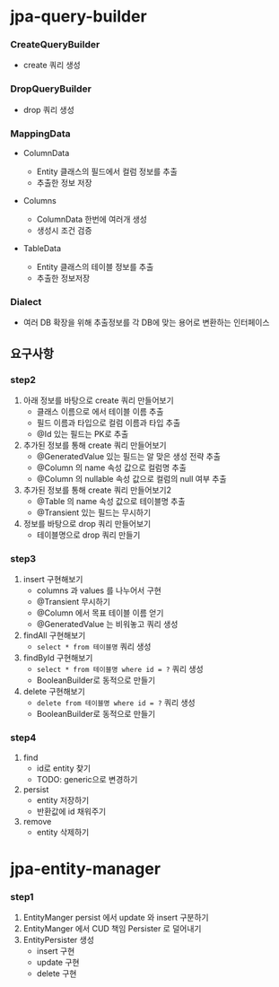 
# jpa-query-builder

### CreateQueryBuilder
- create 쿼리 생성

### DropQueryBuilder
- drop 쿼리 생성

### MappingData
- ColumnData
    - Entity 클래스의 필드에서 컬럼 정보를 추출
    - 추출한 정보 저장

- Columns
    - ColumnData 한번에 여러개 생성
    - 생성시 조건 검증

- TableData
    - Entity 클래스의 테이블 정보를 추출
    - 추출한 정보저장

### Dialect
- 여러 DB 확장을 위해 추출정보를 각 DB에 맞는 용어로 변환하는 인터페이스

## 요구사항
### step2
1. 아래 정보를 바탕으로 create 쿼리 만들어보기
    - 클래스 이름으로 에서 테이블 이름 추출
    - 필드 이름과 타입으로 컬럼 이름과 타입 추출
    - @Id 있는 필드는 PK로 추출
2. 추가된 정보를 통해 create 쿼리 만들어보기
    - @GeneratedValue 있는 필드는 알 맞은 생성 전략 추출
    - @Column 의 name 속성 값으로 컬럼명 추출
    - @Column 의 nullable 속성 값으로 컬럼의 null 여부 추출
3. 추가된 정보를 통해 create 쿼리 만들어보기2
    - @Table 의 name 속성 값으로 테이블명 추출
    - @Transient 있는 필드는 무시하기
4. 정보를 바탕으로 drop 쿼리 만들어보기
    - 테이블명으로 drop 쿼리 만들기

### step3
1. insert 구현해보기
    - columns 과 values 를 나누어서 구현
    - @Transient 무시하기
    - @Column 에서 목표 테이블 이름 얻기
    - @GeneratedValue 는 비워놓고 쿼리 생성
2. findAll 구현해보기
    - `select * from 테이블명` 쿼리 생성
3. findById 구현해보기
    - `select * from 테이블명 where id = ?` 쿼리 생성
    - BooleanBuilder로 동적으로 만들기
4. delete 구현해보기
    - `delete from 테이블명 where id = ?` 쿼리 생성
    - BooleanBuilder로 동적으로 만들기

### step4
1. find
    - id로 entity 찾기
    - TODO: generic으로 변경하기
2. persist
    - entity 저장하기
    - 반환값에 id 채워주기
3. remove
    - entity 삭제하기

# jpa-entity-manager
### step1
1. EntityManger persist 에서 update 와 insert 구분하기
2. EntityManger 에서 CUD 책임 Persister 로 덜어내기 
3. EntityPersister 생성
   - insert 구현
   - update 구현
   - delete 구현
